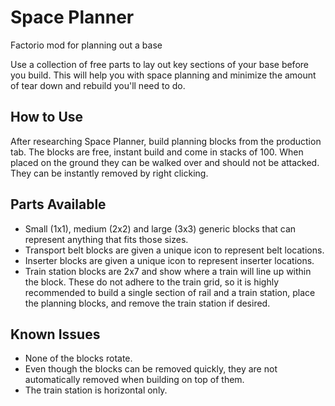 # Space Planner
Factorio mod for planning out a base

Use a collection of free parts to lay out key sections of your base before you build. This will help you with space planning and minimize the amount of tear down and rebuild you'll need to do.

## How to Use
After researching Space Planner, build planning blocks from the production tab. The blocks are free, instant build and come in stacks of 100. When placed on the ground they can be walked over and should not be attacked. They can be instantly removed by right clicking.

## Parts Available
 * Small (1x1), medium (2x2) and large (3x3) generic blocks that can represent anything that fits those sizes.
 * Transport belt blocks are given a unique icon to represent belt locations.
 * Inserter blocks are given a unique icon to represent inserter locations.
 * Train station blocks are 2x7 and show where a train will line up within the block. These do not adhere to the train grid, so it is highly recommended to build a single section of rail and a train station, place the planning blocks, and remove the train station if desired.

## Known Issues
 * None of the blocks rotate.
 * Even though the blocks can be removed quickly, they are not automatically removed when building on top of them.
 * The train station is horizontal only.
